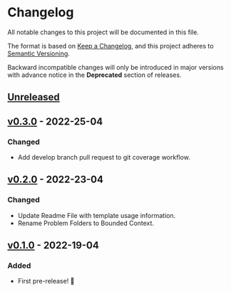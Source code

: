 # Changelog

All notable changes to this project will be documented in this file.

The format is based on [Keep a Changelog](https://keepachangelog.com/en/1.0.0/),
and this project adheres to [Semantic Versioning](https://semver.org/spec/v2.0.0.html).

Backward incompatible changes will only be introduced in major versions with advance notice in the **Deprecated** section of releases.

## [Unreleased]

## [v0.3.0] - 2022-25-04

### Changed

- Add develop branch pull request to git coverage workflow.

## [v0.2.0] - 2022-23-04

### Changed

- Update Readme File with template usage information.
- Rename Problem Folders to Bounded Context.

## [v0.1.0] - 2022-19-04

### Added

- First pre-release! 🎉

[unreleased]: https://github.com/sand-ia/fantastic-broccoli/compare/v0.3.0...HEAD
[v0.3.0]: https://github.com/sand-ia/fantastic-broccoli/compare/v0.2.0...v0.3.0
[v0.2.0]: https://github.com/sand-ia/fantastic-broccoli/compare/v0.1.0...v0.2.0
[v0.1.0]: https://github.com/sand-ia/fantastic-broccoli/releases/tag/v0.1.0
